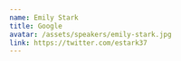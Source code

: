 ```yaml
---
name: Emily Stark
title: Google
avatar: /assets/speakers/emily-stark.jpg
link: https://twitter.com/estark37
---
```

